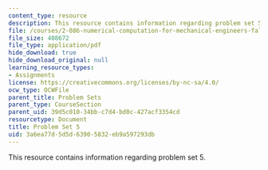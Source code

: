 ```yaml
---
content_type: resource
description: This resource contains information regarding problem set 5.
file: /courses/2-086-numerical-computation-for-mechanical-engineers-fall-2012/3a6ea77d5d5d63905832eb9a597293db_MIT2_086F12_pset5.pdf
file_size: 408672
file_type: application/pdf
hide_download: true
hide_download_original: null
learning_resource_types:
- Assignments
license: https://creativecommons.org/licenses/by-nc-sa/4.0/
ocw_type: OCWFile
parent_title: Problem Sets
parent_type: CourseSection
parent_uid: 39d5c010-34bb-c7d4-bd0c-427acf3354cd
resourcetype: Document
title: Problem Set 5
uid: 3a6ea77d-5d5d-6390-5832-eb9a597293db
---
```

This resource contains information regarding problem set 5.
